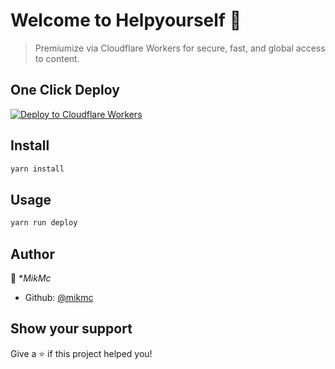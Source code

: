 # Welcome to Helpyourself 👋


> Premiumize via Cloudflare Workers for secure, fast, and global access to content.

## One Click Deploy

[![Deploy to Cloudflare Workers](https://deploy.workers.cloudflare.com/button)](https://deploy.workers.cloudflare.com/?url=https://github.com/mikmc55/lime)

## Install

```sh
yarn install
```

## Usage

```sh
yarn run deploy
```

## Author

👤 **MikMc*
* Github: [@mikmc](https://github.com/mikmc55)

## Show your support

Give a ⭐️ if this project helped you!
